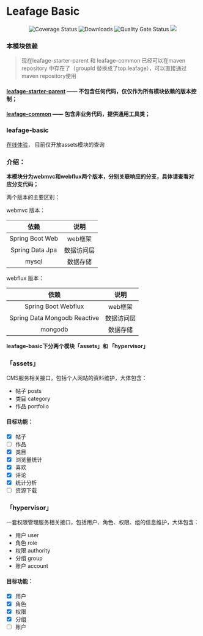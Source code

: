 # Leafage Basic

<p align="center">
 <img src="https://img.shields.io/badge/Spring%20Cloud-2020.0.3-green.svg" alt="Coverage Status">
 <img src="https://img.shields.io/badge/Spring%20Boot-2.4.6-green.svg" alt="Downloads">
 <img src="https://sonarcloud.io/api/project_badges/measure?project=little3201_leafage-basic&metric=alert_status" alt="Quality Gate Status">
 <img src="https://sonarcloud.io/api/project_badges/measure?project=little3201_leafage-basic&metric=coverage" />
</p>

### 本模块依赖

> 现在leafage-starter-parent 和 leafage-common 已经可以在maven repository 中存在了（groupId 替换成了top.leafage），可以直接通过maven repository使用

#### [leafage-starter-parent](https://github.com/little3201/) —— 不包含任何代码，仅仅作为所有模块依赖的版本控制；

#### [leafage-common](https://github.com/little3201/leafage-common) —— 包含非业务代码，提供通用工具类；

### leafage-basic

<a target="_blank" href="https://console.leafage.top"> 在线体验</a>， 目前仅开放assets模块的查询

### 介绍：

**本模块分为webmvc和webflux两个版本，分别关联响应的分支，具体请查看对应分支代码；**

两个版本的主要区别：

webmvc 版本：

|               依赖               |            说明            |
|:-------------------------------:|:-------------------------:|
|         Spring Boot Web         |           web框架          |
|         Spring Data Jpa         |          数据访问层         |
|               mysql             |           数据存储          |

webflux 版本：

|               依赖               |            说明            |
|:-------------------------------:|:-------------------------:|
|       Spring Boot Webflux       |           web框架          |
|  Spring Data Mongodb Reactive   |          数据访问层         |
|              mongodb            |           数据存储          |

**leafage-basic下分两个模块「assets」和 「hypervisor」**

### 「assets」

CMS服务相关接口，包括个人网站的资料维护，大体包含：

- 帖子 posts
- 类目 category
- 作品 portfolio

#### 目标功能：

- [x] 帖子
- [ ] 作品
- [x] 类目
- [x] 浏览量统计
- [x] 喜欢
- [x] 评论
- [x] 统计分析
- [ ] 资源下载

### 「hypervisor」

一套权限管理服务相关接口，包括用户、角色、权限、组的信息维护，大体包含：

- 用户 user
- 角色 role
- 权限 authority
- 分组 group
- 账户 account

#### 目标功能：

- [x] 用户
- [x] 角色
- [x] 权限
- [x] 分组
- [ ] 账户

